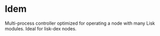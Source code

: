 # ldem
Multi-process controller optimized for operating a node with many Lisk modules. Ideal for lisk-dex nodes.

